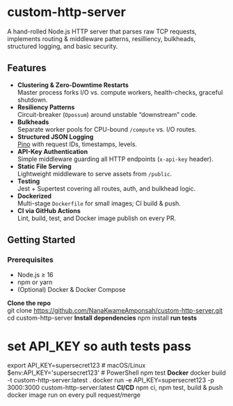 # custom-http-server
A hand-rolled Node.js HTTP server that parses raw TCP requests, implements routing & middleware patterns, resilliency, bulkheads, structured logging, and basic security.
## Features

- **Clustering & Zero-Downtime Restarts**  
  Master process forks I/O vs. compute workers, health-checks, graceful shutdown.
- **Resiliency Patterns**  
  Circuit-breaker (`Opossum`) around unstable “downstream” code.
- **Bulkheads**  
  Separate worker pools for CPU-bound `/compute` vs. I/O routes.
- **Structured JSON Logging**  
  [Pino](https://github.com/pinojs/pino) with request IDs, timestamps, levels.
- **API-Key Authentication**  
  Simple middleware guarding all HTTP endpoints (`x-api-key` header).
- **Static File Serving**  
  Lightweight middleware to serve assets from `/public`.
- **Testing**  
  Jest + Supertest covering all routes, auth, and bulkhead logic.
- **Dockerized**  
  Multi-stage `Dockerfile` for small images; CI build & push.
- **CI via GitHub Actions**  
  Lint, build, test, and Docker image publish on every PR.


## Getting Started

### Prerequisites

- Node.js ≥ 16  
- npm or yarn  
- (Optional) Docker & Docker Compose

 **Clone the repo**  
git clone https://github.com/NanaKwameAmponsah/custom-http-server.git
cd custom-http-server
**Install dependencies**
     npm install
 **run tests**
 # set API_KEY so auth tests pass
export API_KEY=supersecret123    # macOS/Linux
$env:API_KEY='supersecret123'    # PowerShell
npm test
**Docker**
docker build -t custom-http-server:latest .
docker run -e API_KEY=supersecret123 -p 3000:3000 custom-http-server:latest
**CI/CD**
npm ci, npm test, build & push docker image run on every pull request/merge




  
